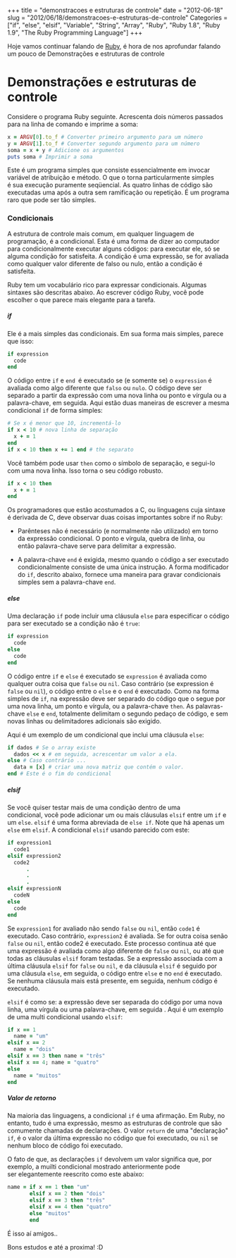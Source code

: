 +++
title = "demonstracoes e estruturas de controle"
date = "2012-06-18"
slug = "2012/06/18/demonstracoes-e-estruturas-de-controle"
Categories = ["if", "else", "elsif", "Variable", "String", "Array", "Ruby", "Ruby 1.8", "Ruby 1.9", "The Ruby Programming Language"]
+++
<!--more-->
<p>Hoje vamos continuar falando de <a href="http://www.ruby-doc.org/core-1.9.2/">Ruby</a>, é hora de nos aprofundar falando um pouco de Demonstrações e estruturas de controle</p>

<h1>Demonstrações e estruturas de controle</h1>

Considere o programa Ruby seguinte. Acrescenta dois números passados ​​para na linha de comando e imprime a soma:

``` ruby Programa Simples
x = ARGV[0].to_f # Converter primeiro argumento para um número
y = ARGV[1].to_f # Converter segundo argumento para um número
soma = x + y # Adicione os argumentos
puts soma # Imprimir a soma
```

Este é um programa simples que consiste essencialmente em invocar variável de atribuição e método. O que o torna
particularmente simples é sua execução puramente seqüencial. As quatro linhas de código são executadas uma após a outra
sem ramificação ou repetição. É um programa raro que pode ser tão simples.


<h3>Condicionais</h3>

A estrutura de controle mais comum, em qualquer linguagem de programação, é a condicional. Esta é uma forma de dizer ao
computador para condicionalmente executar alguns códigos: para executar ele, só se alguma condição for satisfeita.
A condição é uma expressão, se for avaliada como qualquer valor diferente de falso ou nulo, então a condição é satisfeita.

Ruby tem um vocabulário rico para expressar condicionais. Algumas sintaxes são descritas abaixo. Ao escrever código Ruby,
você pode escolher o que parece mais elegante para a tarefa.
<!--more-->

<h5>if</h5>

Ele é a mais simples das condicionais. Em sua forma mais simples, parece que isso:

``` ruby Condicional IF
if expression
  code
end
```

O código entre `if` e `end `é executado se (e somente se) o `expression` é avaliada como algo diferente que `falso` ou
`nulo`. O código deve ser separado a partir da expressão com uma nova linha ou ponto e vírgula ou a palavra-chave, em
seguida. Aqui estão duas maneiras de escrever a mesma condicional `if` de forma simples:

```ruby Condicional IF
# Se x é menor que 10, incrementá-lo
if x < 10 # nova linha de separação
  x + = 1
end
if x < 10 then x += 1 end # the separato
```

Você também pode usar `then` como o símbolo de separação, e segui-lo com uma nova linha. Isso torna o seu código robusto.

``` ruby Condicional IF
if x < 10 then
  x + = 1
end
```

Os programadores que estão acostumados a C, ou linguagens cuja sintaxe é derivada de C, deve observar duas coisas
importantes sobre if no Ruby:

* Parênteses não é necessário (e normalmente não utilizado) em torno da expressão condicional. O ponto e vírgula, quebra
de linha, ou então palavra-chave serve para delimitar a expressão.

* A palavra-chave `end` é exigida, mesmo quando o código a ser executado condicionalmente consiste de uma única instrução.
A forma modificador do `if`, descrito abaixo, fornece uma maneira para gravar condicionais simples sem a palavra-chave `end`.


<h5>else</h5>

Uma declaração `if` pode incluir uma cláusula `else` para especificar o código para ser executado se a condição não é
`true`:

``` ruby Condicional else
if expression
  code
else
  code
end
```

O código entre `if` e `else` é executado se `expression` é avaliada como qualquer outra coisa que `false` ou `nil`. Caso
contrário (se expression é `false` ou `nil`), o código entre o `else` e o `end` é executado. Como na forma simples
de `if`, na expressão deve ser separado do código que o segue por uma nova linha, um ponto e vírgula, ou a palavra-chave `then`. As palavras-chave `else` e `end`, totalmente delimitam o segundo pedaço de código, e sem novas linhas ou
delimitadores adicionais são exigido.

Aqui é um exemplo de um condicional que inclui uma cláusula `else`:

``` ruby Condicional if - else
if dados # Se o array existe
  dados << x # em seguida, acrescentar um valor a ela.
else # Caso contrário ...
  data = [x] # criar uma nova matriz que contém o valor.
end # Este é o fim do condicional
```

<h5>elsif</h5>

Se você quiser testar mais de uma condição dentro de uma condicional, você pode adicionar um ou mais cláusulas `elsif`
entre um `if` e um `else`. `elsif` é uma forma abreviada de `else if`. Note que há apenas um `else` em `elsif`. A condicional `elsif` usando parecido com este:

```ruby Expressão elsif
if expression1
  code1
elsif expression2
  code2
      .
      .
      .
elsif expressionN
  codeN
else
  code
end
```

Se `expression1` for avaliado não sendo `false` ou `nil`, então `code1` é executado. Caso contrário, `expression2` é
avaliada. Se for outra coisa senão `false` ou `nil`, então code2 é executado. Este processo continua até que uma expressão
é avaliada como algo diferente de `false` ou `nil`, ou até que todas as cláusulas `elsif` foram testadas. Se a expressão
associada com a última cláusula `elsif` for `false` ou `nil`, e da cláusula `elsif` é seguido por uma cláusula `else`, em
seguida, o código entre `else` e no `end` é executado. Se nenhuma cláusula mais está presente, em seguida, nenhum código é
executado.

`elsif` é como se: a expressão deve ser separada do código por uma nova linha, uma vírgula ou uma palavra-chave, em seguida
. Aqui é um exemplo de uma multi condicional usando `elsif`:

```ruby Condicional elsif
if x == 1
  name = "um"
elsif x == 2
  name = "dois"
elsif x == 3 then name = "três"
elsif x == 4; name = "quatro"
else
  name = "muitos"
end
```

<h5>Valor de retorno</h5>

Na maioria das linguagens, a condicional `if` é uma afirmação. Em Ruby, no entanto, tudo é uma expressão, mesmo as
estruturas de controle que são comumente chamadas de declarações. O valor `return` de uma "declaração" `if`, é o valor da
última expressão no código que foi executado, ou `nil` se nenhum bloco de código foi executado.

O fato de que, as declarações `if` devolvem um valor significa que, por exemplo, a muilti condicional mostrado
anteriormente pode ser elegantemente reescrito como este abaixo:

``` ruby Valor de Retorno
name = if x == 1 then "um"
       elsif x == 2 then "dois"
       elsif x == 3 then "três"
       elsif x == 4 then "quatro"
       else "muitos"
       end
```

É isso aí amigos..

Bons estudos e até a proxima! :D
